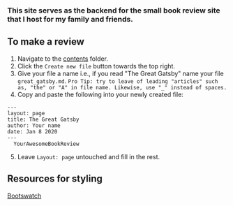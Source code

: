 ### This site serves as the backend for the small book review site that I host for my family and friends.
 

## To make a review   

1. Navigate to the [contents](content/) folder.
2. Click the ```Create new file``` button towards the top right.
3. Give your file a name i.e., if you read "The Great Gatsby" name your file ```great_gatsby.md```. ```Pro Tip: try to leave of leading "articles" such as, "the" or "A" in file name. Likewise, use "_" instead of spaces.```
4. Copy and paste the following into your newly created file:
```
---
layout: page
title: The Great Gatsby
author: Your name
date: Jan 8 2020
---
  YourAwesomeBookReview 
```
5. Leave ```Layout: page``` untouched and fill in the rest.  


## Resources for styling
[Bootswatch](https://bootswatch.com/sketchy/)
